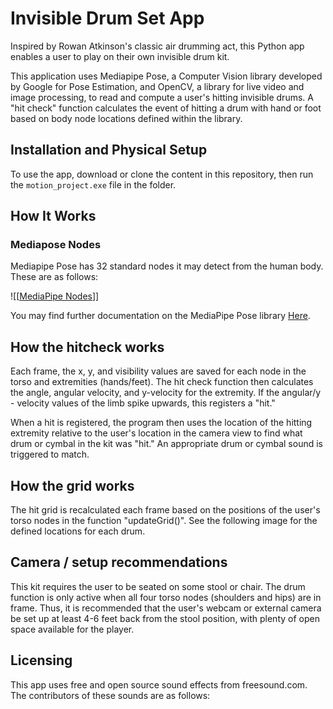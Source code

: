 # Invisible Drum Set App

Inspired by Rowan Atkinson's classic air drumming act, this Python app enables a user to play on their own invisible drum kit.

This application uses Mediapipe Pose, a Computer Vision library developed by Google for Pose Estimation, and OpenCV, a library for live video and image processing, to read and compute a user's hitting invisible drums. A "hit check" function calculates the event of hitting a drum with hand or foot based on body node locations defined within the library.

## Installation and Physical Setup

To use the app, download or clone the content in this repository, then run the `motion_project.exe` file in the folder.

## How It Works



### Mediapose Nodes

Mediapipe Pose has 32 standard nodes it may detect from the human body. These are as follows:

![[[MediaPipe Nodes](https://camo.githubusercontent.com/d3afebfc801ee1a094c28604c7a0eb25f8b9c9925f75b0fff4c8c8b4871c0d28/68747470733a2f2f6d65646961706970652e6465762f696d616765732f6d6f62696c652f706f73655f747261636b696e675f66756c6c5f626f64795f6c616e646d61726b732e706e67)]]

You may find further documentation on the MediaPipe Pose library [Here](https://ai.google.dev/edge/mediapipe/solutions/vision/pose_landmarker).

## How the hitcheck works

Each frame, the x, y, and visibility values are saved for each node in the torso and extremities (hands/feet). The hit check function then calculates the angle, angular velocity, and y-velocity for the extremity. If the angular/y - velocity values of the limb spike upwards, this registers a "hit."

When a hit is registered, the program then uses the location of the hitting extremity relative to the user's location in the camera view to find what drum or cymbal in the kit was "hit." An appropriate drum or cymbal sound is triggered to match.

## How the grid works

The hit grid is recalculated each frame based on the positions of the user's torso nodes in the function "updateGrid()". See the following image for the defined locations for each drum.

## Camera / setup recommendations

This kit requires the user to be seated on some stool or chair. The drum function is only active when all four torso nodes (shoulders and hips) are in frame. Thus, it is recommended that the user's webcam or external camera be set up at least 4-6 feet back from the stool position, with plenty of open space available for the player.

## Licensing

This app uses free and open source sound effects from freesound.com. The contributors of these sounds are as follows:
